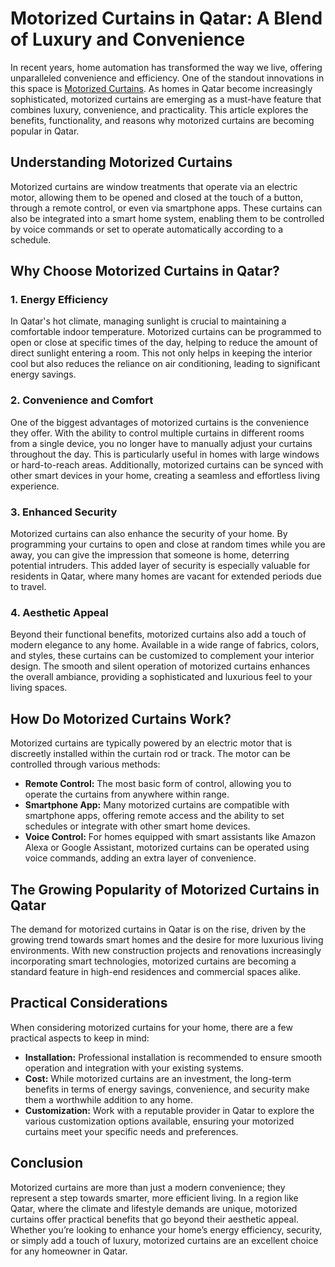 <!DOCTYPE html>
<html lang="en">
<head>
    <meta charset="UTF-8">
    <meta name="viewport" content="width=device-width, initial-scale=1.0">
    <meta name="description" content="Discover the benefits of motorized curtains in Qatar, including energy efficiency, convenience, security, and aesthetic appeal.">
    <title>Motorized Curtains in Qatar: A Blend of Luxury and Convenience</title>
</head>
<body>

<h1>Motorized Curtains in Qatar: A Blend of Luxury and Convenience</h1>

<p>In recent years, home automation has transformed the way we live, offering unparalleled convenience and efficiency. One of the standout innovations in this space is <Storng> <a href="https://curtainsandblinds.qa/motorized-curtains/">Motorized Curtains</a></Storng>. As homes in Qatar become increasingly sophisticated, motorized curtains are emerging as a must-have feature that combines luxury, convenience, and practicality. This article explores the benefits, functionality, and reasons why motorized curtains are becoming popular in Qatar.</p>

<h2>Understanding Motorized Curtains</h2>

<p>Motorized curtains are window treatments that operate via an electric motor, allowing them to be opened and closed at the touch of a button, through a remote control, or even via smartphone apps. These curtains can also be integrated into a smart home system, enabling them to be controlled by voice commands or set to operate automatically according to a schedule.</p>

<h2>Why Choose Motorized Curtains in Qatar?</h2>

<h3>1. Energy Efficiency</h3>

<p>In Qatar's hot climate, managing sunlight is crucial to maintaining a comfortable indoor temperature. Motorized curtains can be programmed to open or close at specific times of the day, helping to reduce the amount of direct sunlight entering a room. This not only helps in keeping the interior cool but also reduces the reliance on air conditioning, leading to significant energy savings.</p>

<h3>2. Convenience and Comfort</h3>

<p>One of the biggest advantages of motorized curtains is the convenience they offer. With the ability to control multiple curtains in different rooms from a single device, you no longer have to manually adjust your curtains throughout the day. This is particularly useful in homes with large windows or hard-to-reach areas. Additionally, motorized curtains can be synced with other smart devices in your home, creating a seamless and effortless living experience.</p>

<h3>3. Enhanced Security</h3>

<p>Motorized curtains can also enhance the security of your home. By programming your curtains to open and close at random times while you are away, you can give the impression that someone is home, deterring potential intruders. This added layer of security is especially valuable for residents in Qatar, where many homes are vacant for extended periods due to travel.</p>

<h3>4. Aesthetic Appeal</h3>

<p>Beyond their functional benefits, motorized curtains also add a touch of modern elegance to any home. Available in a wide range of fabrics, colors, and styles, these curtains can be customized to complement your interior design. The smooth and silent operation of motorized curtains enhances the overall ambiance, providing a sophisticated and luxurious feel to your living spaces.</p>

<h2>How Do Motorized Curtains Work?</h2>

<p>Motorized curtains are typically powered by an electric motor that is discreetly installed within the curtain rod or track. The motor can be controlled through various methods:</p>

<ul>
    <li><strong>Remote Control:</strong> The most basic form of control, allowing you to operate the curtains from anywhere within range.</li>
    <li><strong>Smartphone App:</strong> Many motorized curtains are compatible with smartphone apps, offering remote access and the ability to set schedules or integrate with other smart home devices.</li>
    <li><strong>Voice Control:</strong> For homes equipped with smart assistants like Amazon Alexa or Google Assistant, motorized curtains can be operated using voice commands, adding an extra layer of convenience.</li>
</ul>

<h2>The Growing Popularity of Motorized Curtains in Qatar</h2>

<p>The demand for motorized curtains in Qatar is on the rise, driven by the growing trend towards smart homes and the desire for more luxurious living environments. With new construction projects and renovations increasingly incorporating smart technologies, motorized curtains are becoming a standard feature in high-end residences and commercial spaces alike.</p>

<h2>Practical Considerations</h2>

<p>When considering motorized curtains for your home, there are a few practical aspects to keep in mind:</p>

<ul>
    <li><strong>Installation:</strong> Professional installation is recommended to ensure smooth operation and integration with your existing systems.</li>
    <li><strong>Cost:</strong> While motorized curtains are an investment, the long-term benefits in terms of energy savings, convenience, and security make them a worthwhile addition to any home.</li>
    <li><strong>Customization:</strong> Work with a reputable provider in Qatar to explore the various customization options available, ensuring your motorized curtains meet your specific needs and preferences.</li>
</ul>

<h2>Conclusion</h2>

<p>Motorized curtains are more than just a modern convenience; they represent a step towards smarter, more efficient living. In a region like Qatar, where the climate and lifestyle demands are unique, motorized curtains offer practical benefits that go beyond their aesthetic appeal. Whether you’re looking to enhance your home’s energy efficiency, security, or simply add a touch of luxury, motorized curtains are an excellent choice for any homeowner in Qatar.</p>

</body>
</html>
